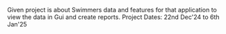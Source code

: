 Given project is about Swimmers data and features for that application to view the data in Gui and create reports. 
Project Dates: 22nd Dec'24 to 6th Jan'25
